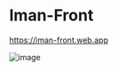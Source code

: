 # Iman-Front

https://iman-front.web.app

![image](https://user-images.githubusercontent.com/91363364/203008936-5eecfa6c-86d7-403f-9476-d88b66180fda.png)
